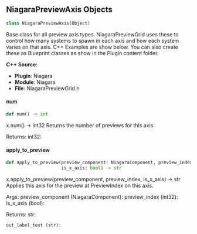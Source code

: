## NiagaraPreviewAxis Objects

```python
class NiagaraPreviewAxis(Object)
```

Base class for all preview axis types.
NiagaraPreviewGrid uses these to control how many systems to spawn in each axis and how each system varies on that axis.
C++ Examples are show below. You can also create these as Blueprint classes as show in the Plugin content folder.

**C++ Source:**

- **Plugin**: Niagara
- **Module**: Niagara
- **File**: NiagaraPreviewGrid.h

<a id="unreal.NiagaraPreviewAxis.num"></a>

#### num

```python
def num() -> int
```

x.num() -> int32
Returns the number of previews for this axis.

Returns:
    int32:

<a id="unreal.NiagaraPreviewAxis.apply_to_preview"></a>

#### apply_to_preview

```python
def apply_to_preview(preview_component: NiagaraComponent, preview_index: int,
                     is_x_axis: bool) -> str
```

x.apply_to_preview(preview_component, preview_index, is_x_axis) -> str
Applies this axis for the preview at PreviewIndex on this axis.

Args:
    preview_component (NiagaraComponent): 
    preview_index (int32): 
    is_x_axis (bool): 

Returns:
    str: 

    out_label_text (str):

<a id="unreal.NiagaraPreviewAxis_InterpParamBase"></a>